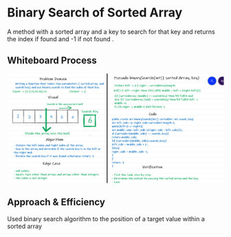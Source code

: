 # Binary Search of Sorted Array
A method with a sorted array and a key to search for that key and returns the index if found and
-1 if not found .


## Whiteboard Process
![solution](../binarySearch/challenge03_crop.PNG)

## Approach & Efficiency
Used binary search algorithm to the position of a target value within a sorted array
